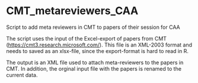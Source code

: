 # CMT_metareviewers_CAA
Script to add meta reviewers in CMT to papers of their session for CAA

The script uses the input of the Excel-export of papers from CMT (https://cmt3.research.microsoft.com/). This file is an XML-2003 format and needs to saved as an xlsx-file, since the export-format is hard to read in R.

The output is an XML file used to attach meta-reviewers to the papers in CMT. In addition, the orginal input file with the papers is renamed to the current data.
